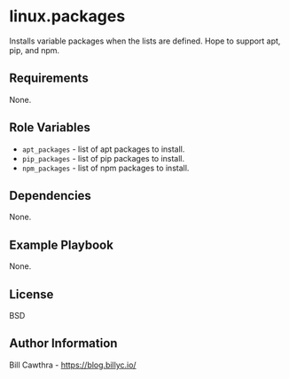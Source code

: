 linux.packages
=========

Installs variable packages when the lists are defined.  Hope to support apt, pip, and npm.

Requirements
------------

None.

Role Variables
--------------

- `apt_packages` - list of apt packages to install.
- `pip_packages` - list of pip packages to install.
- `npm_packages` - list of npm packages to install.

Dependencies
------------

None.

Example Playbook
----------------

None.

License
-------

BSD

Author Information
------------------

Bill Cawthra - https://blog.billyc.io/
